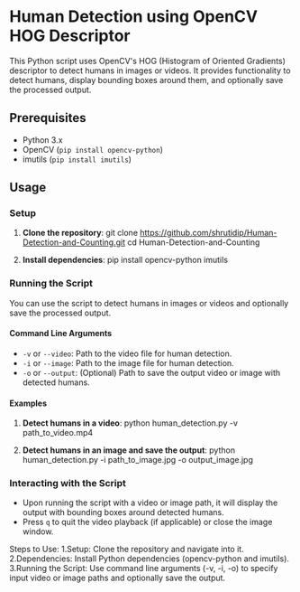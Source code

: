 # Human Detection using OpenCV HOG Descriptor

This Python script uses OpenCV's HOG (Histogram of Oriented Gradients) descriptor to detect humans in images or videos. It provides functionality to detect humans, display bounding boxes around them, and optionally save the processed output.

## Prerequisites

- Python 3.x
- OpenCV (`pip install opencv-python`)
- imutils (`pip install imutils`)

## Usage

### Setup
1. **Clone the repository**:
git clone https://github.com/shrutidip/Human-Detection-and-Counting.git
cd Human-Detection-and-Counting


2. **Install dependencies**: pip install opencv-python imutils

### Running the Script

You can use the script to detect humans in images or videos and optionally save the processed output.

#### Command Line Arguments

- `-v` or `--video`: Path to the video file for human detection.
- `-i` or `--image`: Path to the image file for human detection.
- `-o` or `--output`: (Optional) Path to save the output video or image with detected humans.

#### Examples

1. **Detect humans in a video**: python human_detection.py -v path_to_video.mp4

2. **Detect humans in an image and save the output**: python human_detection.py -i path_to_image.jpg -o output_image.jpg

### Interacting with the Script

- Upon running the script with a video or image path, it will display the output with bounding boxes around detected humans.
- Press `q` to quit the video playback (if applicable) or close the image window.

Steps to Use:
1.Setup: Clone the repository and navigate into it.
2.Dependencies: Install Python dependencies (opencv-python and imutils).
3.Running the Script: Use command line arguments (-v, -i, -o) to specify input video or image paths and optionally save the output.

